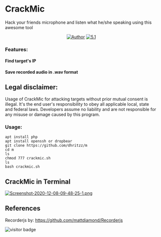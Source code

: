 # CrackMic

Hack your friends microphone and listen what he/she speaking using this awesome tool

<p align="center">
<a href="https://github.com/dhritzz"><img title="Author" src="https://img.shields.io/badge/Author-V1CK3Y2-red.svg?style=for-the-badge&logo=github"></a>
<a href="Bash"><img title="5.1" src="https://img.shields.io/badge/Bash-5.1-lightgreen.svg?style=for-the-badge&logo=bash"></a>
</p>

### Features:

#### Find target's IP
#### Save recorded audio in .wav format

## Legal disclaimer:

Usage of CrackMic for attacking targets without prior mutual consent is illegal. It's the end user's responsibility to obey all applicable local, state and federal laws. Developers assume no liability and are not responsible for any misuse or damage caused by this program. 

### Usage:
```
apt install php
apt install openssh or dropbear
git clone https://github.com/dhritzz/m
cd m
ls
chmod 777 crackmic.sh
ls
bash crackmic.sh
```
## CrackMic in Terminal

[![Screenshot-2020-12-08-09-48-25-1.png](https://media.discordapp.net/attachments/955813341236965426/1110905828648685568/image.png?width=333&height=141)](https://media.discordapp.net/attachments/955813341236965426/1110905828648685568/image.png?width=333&height=141)

## References

Recorderjs by: https://github.com/mattdiamond/Recorderjs

<p>
<img src="https://visitor-badge.laobi.icu/badge?page_id=JasonJerry.lockphish" alt="visitor badge"/>
</p>
